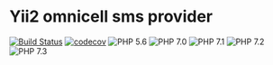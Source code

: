 Yii2 omnicell sms provider 
=====================

[![Build Status](https://travis-ci.org/baskof147/yii2-omnicell.svg?branch=master)](https://travis-ci.org/baskof147/yii2-omnicell) 
[![codecov](https://codecov.io/gh/baskof147/yii2-omnicell/branch/master/graph/badge.svg)](https://codecov.io/gh/baskof147/yii2-omnicell)
![PHP 5.6](https://img.shields.io/badge/PHP-5.6-green.svg)
![PHP 7.0](https://img.shields.io/badge/PHP-7.0-green.svg) 
![PHP 7.1](https://img.shields.io/badge/PHP-7.1-green.svg) 
![PHP 7.2](https://img.shields.io/badge/PHP-7.2-green.svg)
![PHP 7.3](https://img.shields.io/badge/PHP-7.3-green.svg)